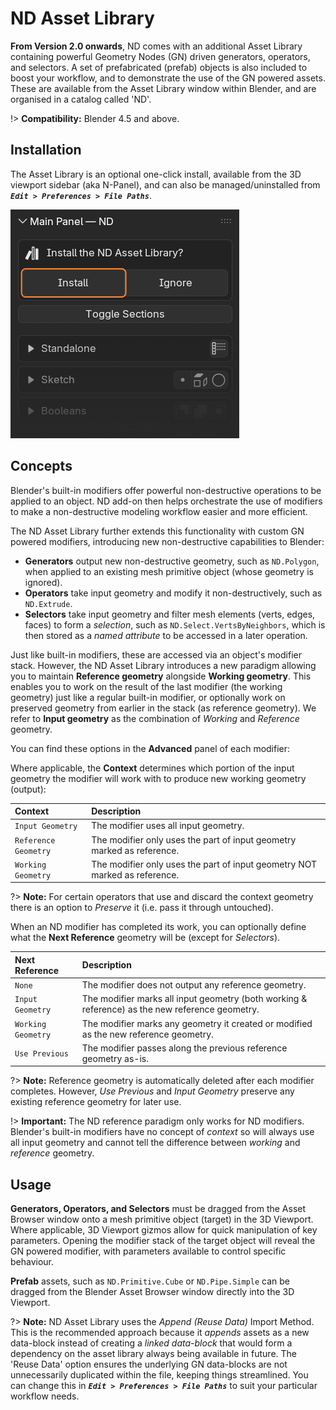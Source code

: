 # ND Asset Library

**From Version 2.0 onwards**, ND comes with an additional Asset Library containing powerful Geometry Nodes (GN) driven generators, operators, and selectors. A set of prefabricated (prefab) objects is also included to boost your workflow, and to demonstrate the use of the GN powered assets. These are available from the Asset Library window within Blender, and are organised in a catalog called 'ND'.

!> **Compatibility:** Blender 4.5 and above.

## Installation

The Asset Library is an optional one-click install, available from the 3D viewport sidebar (aka N-Panel), and can also be managed/uninstalled from **_`Edit > Preferences > File Paths`_**.

![Install Asset Library](../_media/install-asset-library.jpg)

## Concepts

Blender's built-in modifiers offer powerful non-destructive operations to be applied to an object. ND add-on then helps orchestrate the use of modifiers to make a non-destructive modeling workflow easier and more efficient.

The ND Asset Library further extends this functionality with custom GN powered modifiers, introducing new non-destructive capabilities to Blender:

- **Generators** output new non-destructive geometry, such as `ND.Polygon`, when applied to an existing mesh primitive object (whose geometry is ignored).
- **Operators** take input geometry and modify it non-destructively, such as `ND.Extrude`.
- **Selectors** take input geometry and filter mesh elements (verts, edges, faces) to form a _selection_, such as `ND.Select.VertsByNeighbors`, which is then stored as a _named attribute_ to be accessed in a later operation.

Just like built-in modifiers, these are accessed via an object's modifier stack. However, the ND Asset Library introduces a new paradigm allowing you to maintain **Reference geometry** alongside **Working geometry**. This enables you to work on the result of the last modifier (the working geometry) just like a regular built-in modifier, or optionally work on preserved geometry from earlier in the stack (as reference geometry). We refer to **Input geometry** as the combination of _Working_ and _Reference_ geometry.

You can find these options in the **Advanced** panel of each modifier:

Where applicable, the **Context** determines which portion of the input geometry the modifier will work with to produce new working geometry (output):

| Context | Description |
| :--- | :--- |
| `Input Geometry` | The modifier uses all input geometry. |
| `Reference Geometry` | The modifier only uses the part of input geometry marked as reference. |
| `Working Geometry` | The modifier only uses the part of input geometry NOT marked as reference. |

?> **Note:** For certain operators that use and discard the context geometry there is an option to _Preserve_ it (i.e. pass it through untouched).

When an ND modifier has completed its work, you can optionally define what the **Next Reference** geometry will be (except for _Selectors_).

| Next Reference | Description |
| :--- | :--- |
| `None` | The modifier does not output any reference geometry. |
| `Input Geometry` | The modifier marks all input geometry (both working & reference) as  the new reference geometry. |
| `Working Geometry` | The modifier marks any geometry it created or modified as the new  reference geometry. |
| `Use Previous` | The modifier passes along the previous reference geometry as-is. |

?> **Note:** Reference geometry is automatically deleted after each modifier completes. However, _Use Previous_ and _Input Geometry_ preserve any existing reference geometry for later use.

!> **Important:** The ND reference paradigm only works for ND modifiers. Blender's built-in modifiers have no concept of _context_ so will always use all input geometry and cannot tell the difference between _working_ and _reference_ geometry.

## Usage

**Generators, Operators, and Selectors** must be dragged from the Asset Browser window onto a mesh primitive object (target) in the 3D Viewport. Where applicable, 3D Viewport gizmos allow for quick manipulation of key parameters. Opening the modifier stack of the target object will reveal the GN powered modifier, with parameters available to control specific behaviour.

**Prefab** assets, such as `ND.Primitive.Cube` or `ND.Pipe.Simple` can be dragged from the Blender Asset Browser window directly into the 3D Viewport.

?> **Note:** ND Asset Library uses the _Append (Reuse Data)_ Import Method. This is the recommended approach because it _appends_ assets as a new data-block instead of creating a _linked data-block_ that would form a  dependency on the asset library always being available in future. The 'Reuse Data' option ensures the underlying GN data-blocks are not unnecessarily duplicated within the file, keeping things streamlined. You can change this in **_`Edit > Preferences > File Paths`_** to suit your particular workflow needs.
